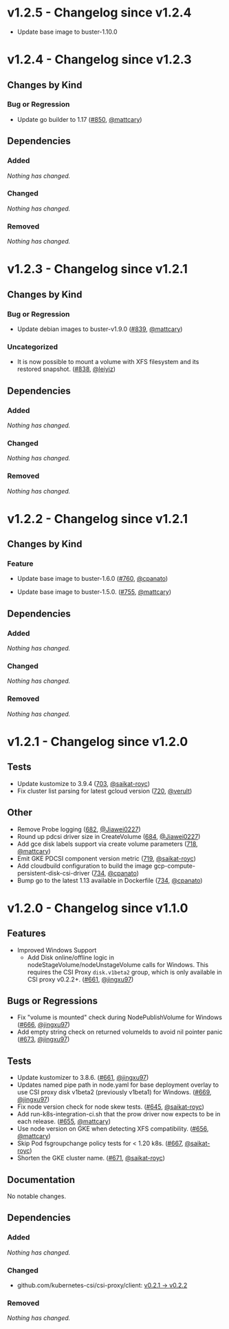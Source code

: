 # v1.2.5 - Changelog since v1.2.4

- Update base image to buster-1.10.0

# v1.2.4 - Changelog since v1.2.3

## Changes by Kind

### Bug or Regression

- Update go builder to 1.17 ([#850](https://github.com/kubernetes-sigs/gcp-compute-persistent-disk-csi-driver/pull/850), [@mattcary](https://github.com/mattcary))

## Dependencies

### Added
_Nothing has changed._

### Changed
_Nothing has changed._

### Removed
_Nothing has changed._

# v1.2.3 - Changelog since v1.2.1

## Changes by Kind

### Bug or Regression

- Update debian images to buster-v1.9.0 ([#839](https://github.com/kubernetes-sigs/gcp-compute-persistent-disk-csi-driver/pull/839), [@mattcary](https://github.com/mattcary))

### Uncategorized

- It is now possible to mount a volume with XFS filesystem and its restored snapshot. ([#838](https://github.com/kubernetes-sigs/gcp-compute-persistent-disk-csi-driver/pull/838), [@leiyiz](https://github.com/leiyiz))

## Dependencies

### Added
_Nothing has changed._

### Changed
_Nothing has changed._

### Removed
_Nothing has changed._

# v1.2.2 - Changelog since v1.2.1

## Changes by Kind

### Feature

- Update base image to buster-1.6.0 ([#760](https://github.com/kubernetes-sigs/gcp-compute-persistent-disk-csi-driver/pull/760), [@cpanato](https://github.com/cpanato))

- Update base image to buster-1.5.0. ([#755](https://github.com/kubernetes-sigs/gcp-compute-persistent-disk-csi-driver/pull/755), [@mattcary](https://github.com/mattcary))

## Dependencies

### Added
_Nothing has changed._

### Changed
_Nothing has changed._

### Removed
_Nothing has changed._


# v1.2.1 - Changelog since v1.2.0

## Tests

- Update kustomize to 3.9.4 ([703](https://github.com/kubernetes-sigs/gcp-compute-persistent-disk-csi-driver/pull/703), [@saikat-royc](https://github.com/saikat-royc))
- Fix cluster list parsing for latest gcloud version ([720](https://github.com/kubernetes-sigs/gcp-compute-persistent-disk-csi-driver/pull/720), [@verult](https://github.com/verult))

## Other

- Remove Probe logging ([682](https://github.com/kubernetes-sigs/gcp-compute-persistent-disk-csi-driver/pull/682), [@Jiawei0227](https://github.com/Jiawei0227))
- Round up pdcsi driver size in CreateVolume ([684](https://github.com/kubernetes-sigs/gcp-compute-persistent-disk-csi-driver/pull/684), [@Jiawei0227](https://github.com/Jiawei0227))
- Add gce disk labels support via create volume parameters ([718](https://github.com/kubernetes-sigs/gcp-compute-persistent-disk-csi-driver/pull/718), [@mattcary](https://github.com/mattcary))
- Emit GKE PDCSI component version metric ([719](https://github.com/kubernetes-sigs/gcp-compute-persistent-disk-csi-driver/pull/719), [@saikat-royc](https://github.com/saikat-royc)) 
- Add cloudbuild configuration to build the image gcp-compute-persistent-disk-csi-driver ([734](https://github.com/kubernetes-sigs/gcp-compute-persistent-disk-csi-driver/pull/734), [@cpanato](https://github.com/cpanato))
- Bump go to the latest 1.13 available in Dockerfile ([734](https://github.com/kubernetes-sigs/gcp-compute-persistent-disk-csi-driver/pull/734), [@cpanato](https://github.com/cpanato))

# v1.2.0 - Changelog since v1.1.0

## Features

- Improved Windows Support
  - Add Disk online/offline logic in nodeStageVolume/nodeUnstageVolume calls for Windows. This requires the CSI Proxy `disk.v1beta2` group, which is only available in CSI proxy v0.2.2+. ([#661](https://github.com/kubernetes-sigs/gcp-compute-persistent-disk-csi-driver/pull/661), [@jingxu97](https://github.com/jingxu97))

## Bugs or Regressions

- Fix "volume is mounted" check during NodePublishVolume for Windows ([#666](https://github.com/kubernetes-sigs/gcp-compute-persistent-disk-csi-driver/pull/666), [@jingxu97](https://github.com/jingxu97))
- Add empty string check on returned volumeIds to avoid nil pointer panic ([#673](https://github.com/kubernetes-sigs/gcp-compute-persistent-disk-csi-driver/pull/673), [@jingxu97](https://github.com/jingxu97))

## Tests

- Update kustomizer to 3.8.6. ([#661](https://github.com/kubernetes-sigs/gcp-compute-persistent-disk-csi-driver/pull/661), [@jingxu97](https://github.com/jingxu97))
- Updates named pipe path in node.yaml for base deployment overlay to use CSI proxy disk v1beta2 (previously v1beta1) for Windows. ([#669](https://github.com/kubernetes-sigs/gcp-compute-persistent-disk-csi-driver/pull/669), [@jingxu97](https://github.com/jingxu97))
- Fix node version check for node skew tests. ([#645](https://github.com/kubernetes-sigs/gcp-compute-persistent-disk-csi-driver/pull/645), [@saikat-royc](https://github.com/saikat-royc))
- Add run-k8s-integration-ci.sh that the prow driver now expects to be in each release. ([#655](https://github.com/kubernetes-sigs/gcp-compute-persistent-disk-csi-driver/pull/655), [@mattcary](https://github.com/mattcary))
- Use node version on GKE when detecting XFS compatibility. ([#656](https://github.com/kubernetes-sigs/gcp-compute-persistent-disk-csi-driver/pull/656), [@mattcary](https://github.com/mattcary))
- Skip Pod fsgroupchange policy tests for < 1.20 k8s. ([#667](https://github.com/kubernetes-sigs/gcp-compute-persistent-disk-csi-driver/pull/667), [@saikat-royc](https://github.com/saikat-royc))
- Shorten the GKE cluster name. ([#671](https://github.com/kubernetes-sigs/gcp-compute-persistent-disk-csi-driver/pull/671), [@saikat-royc](https://github.com/saikat-royc))

## Documentation

No notable changes.

## Dependencies

### Added
_Nothing has changed._

### Changed
- github.com/kubernetes-csi/csi-proxy/client: [v0.2.1 → v0.2.2](https://github.com/kubernetes-csi/csi-proxy/client/compare/v0.2.1...v0.2.2)

### Removed
_Nothing has changed._
